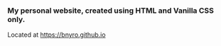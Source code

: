 ### My personal website, created using HTML and Vanilla CSS only.
Located at https://bnyro.github.io
